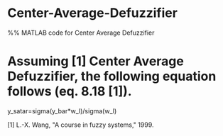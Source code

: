 # Center-Average-Defuzzifier
%% MATLAB code for Center Average Defuzzifier 
# Assuming [1] Center Average Defuzzifier, the following equation follows (eq. 8.18 [1]).

y_satar=sigma(y_bar*w_l)/sigma(w_l)



[1]	L.-X. Wang, "A course in fuzzy systems," 1999.
